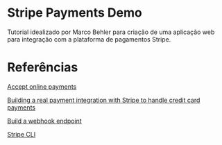 # Stripe Payments Demo

Tutorial idealizado por Marco Behler para criação de uma aplicação web para integração com a plataforma de pagamentos Stripe.

# Referências

[Accept online payments](https://stripe.com/docs/checkout/integration-builder)

[Building a real payment integration with Stripe to handle credit card payments](https://youtu.be/BIDNKRluql4)

[Build a webhook endpoint](https://stripe.com/docs/webhooks/integration-builder)

[Stripe CLI](https://stripe.com/docs/stripe-cli)